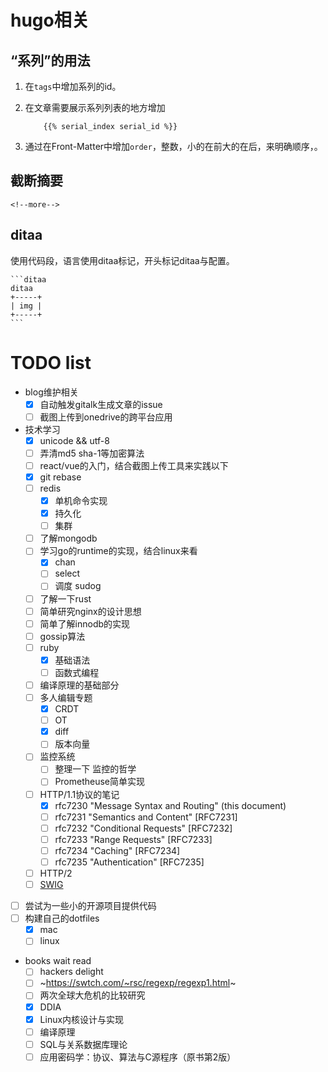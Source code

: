 # hugo相关

## “系列”的用法

1. 在`tags`中增加系列的id。
1. 在文章需要展示系列列表的地方增加
    
    ```hugo
        {{% serial_index serial_id %}}
    ```

1. 通过在Front-Matter中增加`order`，整数，小的在前大的在后，来明确顺序，。

## 截断摘要

```hugo
<!--more-->
```

## ditaa

使用代码段，语言使用ditaa标记，开头标记ditaa与配置。

````
```ditaa
ditaa
+-----+
| img |
+-----+
```
````

# TODO list

- blog维护相关
    - [x] 自动触发gitalk生成文章的issue
    - [ ] 截图上传到onedrive的跨平台应用
- 技术学习
    - [x] unicode && utf-8
    - [ ] 弄清md5 sha-1等加密算法
    - [ ] react/vue的入门，结合截图上传工具来实践以下
    - [x] git rebase
    - [ ] redis
        - [x] 单机命令实现
        - [x] 持久化
        - [ ] 集群
    - [ ] 了解mongodb
    - [ ] 学习go的runtime的实现，结合linux来看
        - [x] chan
        - [ ] select
        - [ ] 调度 sudog
    - [ ] 了解一下rust
    - [ ] 简单研究nginx的设计思想
    - [ ] 简单了解innodb的实现
    - [ ] gossip算法
    - [ ] ruby
        - [x] 基础语法
        - [ ] 函数式编程
    - [ ] 编译原理的基础部分
    - [ ] 多人编辑专题
        - [x] CRDT
        - [ ] OT
        - [x] diff
        - [ ] 版本向量
    - [ ] 监控系统
        - [ ] 整理一下 监控的哲学
        - [ ] Prometheuse简单实现
    - [ ] HTTP/1.1协议的笔记
        - [x] rfc7230 "Message Syntax and Routing" (this document)
        - [ ] rfc7231 "Semantics and Content" [RFC7231]
        - [ ] rfc7232 "Conditional Requests" [RFC7232]
        - [ ] rfc7233 "Range Requests" [RFC7233]
        - [ ] rfc7234 "Caching" [RFC7234]
        - [ ] rfc7235 "Authentication" [RFC7235]
    - [ ] HTTP/2
    - [ ] [SWIG](http://swig.org)
- [ ] 尝试为一些小的开源项目提供代码
- [ ] 构建自己的dotfiles
    - [x] mac
    - [ ] linux
- books wait read
    - [ ] hackers delight
    - [ ] ~https://swtch.com/~rsc/regexp/regexp1.html~
    - [ ] 两次全球大危机的比较研究
    - [x] DDIA
    - [x] Linux内核设计与实现
    - [ ] 编译原理
    - [ ] SQL与关系数据库理论
    - [ ] 应用密码学：协议、算法与C源程序（原书第2版）
